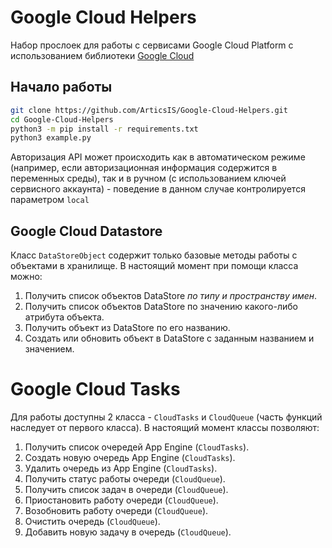 # Google Cloud Helpers

Набор прослоек для работы с сервисами Google Cloud Platform с использованием библиотеки [Google Cloud](https://googleapis.github.io/google-cloud-python/latest/index.html
)

## Начало работы 

```bash
git clone https://github.com/ArticsIS/Google-Cloud-Helpers.git
cd Google-Cloud-Helpers
python3 -m pip install -r requirements.txt
python3 example.py
```

Авторизация API может происходить как в автоматическом режиме (например, если авторизационная информация содержится в переменных среды), так и в ручном (с использованием ключей сервисного аккаунта) - поведение в данном случае контролируется параметром `local`

## Google Cloud Datastore

Класс `DataStoreObject` содержит только базовые методы работы с объектами в хранилище. В настоящий момент при помощи класса можно:

1. Получить список объектов DataStore *по типу и пространству имен*.
2. Получить список объектов DataStore по значению какого-либо атрибута объекта.
3. Получить объект из DataStore по его названию.
4. Создать или обновить объект в DataStore с заданным названием и значением.

# Google Cloud Tasks

Для работы доступны 2 класса - `CloudTasks` и `CloudQueue` (часть функций наследует от первого класса). В настоящий момент классы позволяют:

1. Получить список очередей App Engine (`CloudTasks`).
2. Создать новую очередь App Engine (`CloudTasks`).
3. Удалить очередь из App Engine (`CloudTasks`).
4. Получить статус работы очереди (`CloudQueue`).
5. Получить список задач в очереди (`CloudQueue`).
6. Приостановить работу очереди (`CloudQueue`).
7. Возобновить работу очереди (`CloudQueue`).
8. Очистить очередь (`CloudQueue`).
9. Добавить новую задачу в очередь (`CloudQueue`).